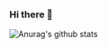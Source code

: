 ### Hi there 👋

![Anurag's github stats](https://github-readme-stats.vercel.app/api?username=karlbehrensg&count_private=true&show_icons=true&theme=solarized-dark)

<!--
**JaviDev27/JaviDev27** is a ✨ _special_ ✨ repository because its `README.md` (this file) appears on your GitHub profile.

Here are some ideas to get you started:

- 🔭 I’m currently working on ...
- 🌱 I’m currently learning ...
- 👯 I’m looking to collaborate on ...
- 🤔 I’m looking for help with ...
- 💬 Ask me about ...
- 📫 How to reach me: ...
- 😄 Pronouns: ...
- ⚡ Fun fact: ...
-->
